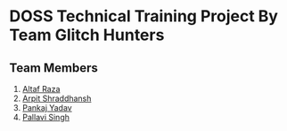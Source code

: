 # DOSS Technical Training Project By Team Glitch Hunters

## Team Members
1. [Altaf Raza](https://github.com/Ryanraza07)
2. [Arpit Shraddhansh](https://github.com/ashraddhansh)
3. [Pankaj Yadav](https://github.com/pankajyadav7739)
4. [Pallavi Singh](https://github.com/suryavanshipallavi)

